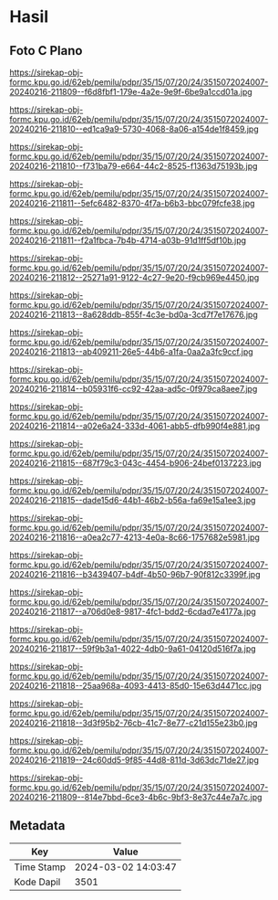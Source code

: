 # Hasil

## Foto C Plano

https://sirekap-obj-formc.kpu.go.id/62eb/pemilu/pdpr/35/15/07/20/24/3515072024007-20240216-211809--f6d8fbf1-179e-4a2e-9e9f-6be9a1ccd01a.jpg

https://sirekap-obj-formc.kpu.go.id/62eb/pemilu/pdpr/35/15/07/20/24/3515072024007-20240216-211810--ed1ca9a9-5730-4068-8a06-a154de1f8459.jpg

https://sirekap-obj-formc.kpu.go.id/62eb/pemilu/pdpr/35/15/07/20/24/3515072024007-20240216-211810--f731ba79-e664-44c2-8525-f1363d75193b.jpg

https://sirekap-obj-formc.kpu.go.id/62eb/pemilu/pdpr/35/15/07/20/24/3515072024007-20240216-211811--5efc6482-8370-4f7a-b6b3-bbc079fcfe38.jpg

https://sirekap-obj-formc.kpu.go.id/62eb/pemilu/pdpr/35/15/07/20/24/3515072024007-20240216-211811--f2a1fbca-7b4b-4714-a03b-91d1ff5df10b.jpg

https://sirekap-obj-formc.kpu.go.id/62eb/pemilu/pdpr/35/15/07/20/24/3515072024007-20240216-211812--25271a91-9122-4c27-9e20-f9cb969e4450.jpg

https://sirekap-obj-formc.kpu.go.id/62eb/pemilu/pdpr/35/15/07/20/24/3515072024007-20240216-211813--8a628ddb-855f-4c3e-bd0a-3cd7f7e17676.jpg

https://sirekap-obj-formc.kpu.go.id/62eb/pemilu/pdpr/35/15/07/20/24/3515072024007-20240216-211813--ab409211-26e5-44b6-a1fa-0aa2a3fc9ccf.jpg

https://sirekap-obj-formc.kpu.go.id/62eb/pemilu/pdpr/35/15/07/20/24/3515072024007-20240216-211814--b05931f6-cc92-42aa-ad5c-0f979ca8aee7.jpg

https://sirekap-obj-formc.kpu.go.id/62eb/pemilu/pdpr/35/15/07/20/24/3515072024007-20240216-211814--a02e6a24-333d-4061-abb5-dfb990f4e881.jpg

https://sirekap-obj-formc.kpu.go.id/62eb/pemilu/pdpr/35/15/07/20/24/3515072024007-20240216-211815--687f79c3-043c-4454-b906-24bef0137223.jpg

https://sirekap-obj-formc.kpu.go.id/62eb/pemilu/pdpr/35/15/07/20/24/3515072024007-20240216-211815--dade15d6-44b1-46b2-b56a-fa69e15a1ee3.jpg

https://sirekap-obj-formc.kpu.go.id/62eb/pemilu/pdpr/35/15/07/20/24/3515072024007-20240216-211816--a0ea2c77-4213-4e0a-8c66-1757682e5981.jpg

https://sirekap-obj-formc.kpu.go.id/62eb/pemilu/pdpr/35/15/07/20/24/3515072024007-20240216-211816--b3439407-b4df-4b50-96b7-90f812c3399f.jpg

https://sirekap-obj-formc.kpu.go.id/62eb/pemilu/pdpr/35/15/07/20/24/3515072024007-20240216-211817--a706d0e8-9817-4fc1-bdd2-6cdad7e4177a.jpg

https://sirekap-obj-formc.kpu.go.id/62eb/pemilu/pdpr/35/15/07/20/24/3515072024007-20240216-211817--59f9b3a1-4022-4db0-9a61-04120d516f7a.jpg

https://sirekap-obj-formc.kpu.go.id/62eb/pemilu/pdpr/35/15/07/20/24/3515072024007-20240216-211818--25aa968a-4093-4413-85d0-15e63d4471cc.jpg

https://sirekap-obj-formc.kpu.go.id/62eb/pemilu/pdpr/35/15/07/20/24/3515072024007-20240216-211818--3d3f95b2-76cb-41c7-8e77-c21d155e23b0.jpg

https://sirekap-obj-formc.kpu.go.id/62eb/pemilu/pdpr/35/15/07/20/24/3515072024007-20240216-211819--24c60dd5-9f85-44d8-811d-3d63dc71de27.jpg

https://sirekap-obj-formc.kpu.go.id/62eb/pemilu/pdpr/35/15/07/20/24/3515072024007-20240216-211809--814e7bbd-6ce3-4b6c-9bf3-8e37c44e7a7c.jpg


## Metadata

| Key        | Value               |
| ---------- | ------------------- |
| Time Stamp | 2024-03-02 14:03:47 |
| Kode Dapil | 3501                |



